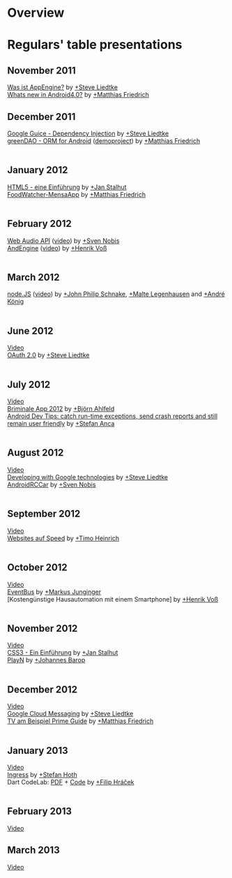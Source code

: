 # Overview #



# Regulars' table presentations #

## November 2011 ##
[Was ist AppEngine?](http://docs.google.com/viewer?a=v&pid=sites&srcid=Z3R1Z3Mub3JnfGJyZW1lbmd0dWd8Z3g6N2I1N2IwYjhhNzQ4MjQyYQ) by [+Steve Liedtke](https://plus.google.com/105644643668348314832/)<br>
<a href='http://bremen-gtug.googlecode.com/svn/presentations/2011_11_07/ICS/template/index.html#1'>Whats new in Android4.0?</a> by <a href='https://plus.google.com/117981764820200252568/'>+Matthias Friedrich</a><br>

<h2>December 2011</h2>
<a href='http://docs.google.com/viewer?a=v&pid=sites&srcid=Z3R1Z3Mub3JnfGJyZW1lbmd0dWd8Z3g6NzFhOWU1NzM3NjNjNTMxMg'>Google Guice - Dependency Injection</a> by <a href='https://plus.google.com/105644643668348314832/'>+Steve Liedtke</a><br>
<a href='http://bremen-gtug.googlecode.com/svn/presentations/5-12-2011_GreenDAO/template/index.html#1'>greenDAO - ORM for Android</a> (<a href='http://code.google.com/p/bremen-gtug/source/browse/#svn%2Fprojects%2FgreenDAO_demo_5_12_2011'>demoproject</a>) by <a href='https://plus.google.com/117981764820200252568/'>+Matthias Friedrich</a><br><br>

<h2>January 2012</h2>
<a href='http://bremen-gtug.googlecode.com/svn/presentations/2012_01_09/HTML5/slides/index.html'>HTML5 - eine Einführung</a> by <a href='https://plus.google.com/100559221027275658717/'>+Jan Stalhut</a><br>
<a href='http://bremen-gtug.googlecode.com/svn/presentations/2012_01_09/Ignite/Foodwatcher/template/index.html'>FoodWatcher-MensaApp</a> by <a href='https://plus.google.com/117981764820200252568/'>+Matthias Friedrich</a><br><br>

<h2>February 2012</h2>
<a href='http://bremen-gtug.googlecode.com/svn/presentations/2012_02_06/Audio%20API%20Presentation/index.html#/welcome'>Web Audio API</a> (<a href='http://www.youtube.com/watch?v=1nXXxnkt6Yk'>video</a>) by <a href='https://plus.google.com/113062950789010266684/'>+Sven Nobis</a><br>
<a href='https://docs.google.com/presentation/d/1epf5RgniSIKNNY0TFeg9AF5azDPl9yucj1PYtGQwQIE/present#slide=id.g363e16f_9_48'>AndEngine</a> (<a href='http://www.youtube.com/watch?v=1nXXxnkt6Yk#t=31m55s'>video</a>) by <a href='https://plus.google.com/107411440384202293942/'>+Henrik Voß</a><br><br>

<h2>March 2012</h2>
<a href='https://docs.google.com/presentation/pub?id=1zz1Q8YpFuGkg73zq4fgfZfrpM7HSOE-Ozb9ZpFvFFqQ&start=false&loop=false&pli=1#slide=id.ga1883de_0_0'>node.JS</a> (<a href='http://www.youtube.com/watch?v=qcnBtB7k39I#t=16m21s'>video</a>) by <a href='https://plus.google.com/116719489452072046606'>+John Philip Schnake</a>, <a href='https://plus.google.com/106733191200400095142'>+Malte Legenhausen</a> and <a href='https://plus.google.com/105066655811382416959'>+André König</a><br><br>

<h2>June 2012</h2>
<a href='http://www.youtube.com/watch?v=XxVRmpb5DvY'>Video</a><br>
<a href='https://docs.google.com/presentation/d/1BwAf5GNk4ypRaVkzyzUJr5AK_VaqrntM_bLpQTcL2Hc/present#slide=id.p'>OAuth 2.0</a> by <a href='https://plus.google.com/105644643668348314832/'>+Steve Liedtke</a><br><br>

<h2>July 2012</h2>
<a href='http://www.youtube.com/watch?v=gZZt6bgD4KQ'>Video</a><br>
<a href='http://bremen-gtug.googlecode.com/svn/presentations/2012_07_02/breminale/gdg_breminale_bjoern_ahlfeld.pdf'>Briminale App 2012</a> by <a href='https://plus.google.com/103037284103944587172/'>+Björn Ahlfeld</a><br>
<a href='http://bremen-gtug.googlecode.com/svn/presentations/2012_07_02/Android%20Dev%20Tips%20-%20Error%20Reporting.pptx'>Android Dev Tips: catch run-time exceptions, send crash reports and still remain user friendly</a> by <a href='https://plus.google.com/113699977573984179010/'>+Stefan Anca</a><br><br>

<h2>August 2012</h2>
<a href='http://www.youtube.com/watch?v=6s3CX74C84s'>Video</a><br>
<a href='http://bremen-gtug.googlecode.com/svn/presentations/2012_08_06/Developing%20with%20Google%20Technologies/template.html'>Developing with Google technologies</a> by <a href='https://plus.google.com/105644643668348314832/'>+Steve Liedtke</a><br>
<a href='http://docs.google.com/viewer?a=v&pid=sites&srcid=Z3R1Z3Mub3JnfGJyZW1lbmd0dWd8Z3g6NTg2ZmFiZjU2ODZlM2FlMw'>AndroidRCCar</a> by <a href='https://plus.google.com/113062950789010266684/'>+Sven Nobis</a><br><br>

<h2>September 2012</h2>
<a href='http://www.youtube.com/watch?v=fjXltvGfgEs'>Video</a><br>
<a href='http://docs.google.com/viewer?a=v&pid=sites&srcid=Z3R1Z3Mub3JnfGJyZW1lbmd0dWd8Z3g6N2QwYzBhMzg5NTUzNWExYw'>Websites auf Speed</a> by <a href='https://plus.google.com/106778451837488066010/'>+Timo Heinrich</a><br><br>

<h2>October 2012</h2>
<a href='https://www.youtube.com/watch?v=34tLuYp4ywQ'>Video</a><br>
<a href='http://www.slideshare.net/greenrobot/eventbus-for-android-15314813'>EventBus</a> by <a href='https://plus.google.com/102504474918098933753/'>+Markus Junginger</a><br>
[Kostengünstige Hausautomation mit einem Smartphone] by <a href='https://plus.google.com/107411440384202293942/'>+Henrik Voß</a><br><br>

<h2>November 2012</h2>
<a href='https://www.youtube.com/watch?v=ZcTII3LPN7k'>Video</a><br>
<a href='https://bremen-gtug.googlecode.com/svn/presentations/2012_11_05/css3/slides/index.html'>CSS3 - Ein Einführung</a> by <a href='https://plus.google.com/100559221027275658717/'>+Jan Stalhut</a><br>
<a href='http://devfest12-berlin-playn.appspot.com/'>PlayN</a> by <a href='https://plus.google.com/100622744885172202210/'>+Johannes Barop</a>
<br><br>

<h2>December 2012</h2>
<a href='https://www.youtube.com/watch?v=j8HIs1JIOpw'>Video</a><br>
<a href='https://bremen-gtug.googlecode.com/svn/presentations/2012_12_03/Google%20Cloud%20Messaging/template.html'>Google Cloud Messaging</a> by <a href='https://plus.google.com/105644643668348314832/'>+Steve Liedtke</a><br>
<a href='Google.md'>TV am Beispiel Prime Guide</a> by <a href='https://plus.google.com/117981764820200252568/'>+Matthias Friedrich</a>
<br><br>

<h2>January 2013</h2>
<a href='https://www.youtube.com/watch?v=uT0ilPkV03o'>Video</a><br>
<a href='https://docs.google.com/presentation/d/1X6kJK7DBkAs15G1okzitrUzHpOEGH1uLH1gbgMgw-z8/edit'>Ingress</a> by <a href='https://plus.google.com/111333123856542807695/'>+Stefan Hoth</a><br>
Dart CodeLab: <a href='https://docs.google.com/file/d/0BzP0HrbVsp3KaVF2WGFpUlN4cm8/edit'>PDF</a> + <a href='https://github.com/dart-lang/io-2012-dart-code-lab'>Code</a> by <a href='https://plus.google.com/111783114889748547827/'>+Filip Hráček</a>
<br><br>

<h2>February 2013</h2>
<a href='https://www.youtube.com/watch?v=eMilAQOo084'>Video</a><br>

<h2>March 2013</h2>
<a href='http://www.youtube.com/watch?v=SYkEgxfMsSw'>Video</a><br>